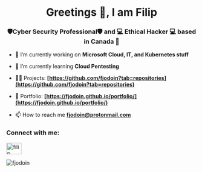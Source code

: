 <h1 align="center">Greetings 👋, I am Filip</h1>
<h3 align="center">🛡️Cyber Security Professional🛡️ and 💻 Ethical Hacker 💻 based in Canada 🍁</h3>

- 🔭 I’m currently working on **Microsoft Cloud, IT, and Kubernetes stuff**

- 🌱 I’m currently learning **Cloud Pentesting**

- 👨‍💻 Projects: **[https://github.com/fjodoin?tab=repositories](https://github.com/fjodoin?tab=repositories)**

- 🐛 Portfolio: **[https://fjodoin.github.io/portfolio/](https://fjodoin.github.io/portfolio/)**

- 📫 How to reach me **fjodoin@protonmail.com**

<h3 align="left">Connect with me:</h3>
<p align="left">
<a href="https://linkedin.com/in/filip-jodoin" target="blank"><img align="center" src="https://raw.githubusercontent.com/rahuldkjain/github-profile-readme-generator/master/src/images/icons/Social/linked-in-alt.svg" alt="filip jodoin, eng" height="30" width="40" /></a>
</p>

<p><img align="center" src="https://github-readme-stats.vercel.app/api/top-langs?username=fjodoin&show_icons=true&locale=en&layout=compact" alt="fjodoin" /></p>
